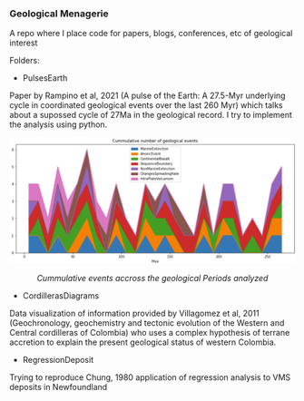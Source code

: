 ### Geological Menagerie

A repo where I place code for papers, blogs, conferences, etc of geological interest

Folders:

- PulsesEarth

Paper by Rampino et al, 2021 (A pulse of the Earth: A 27.5-Myr underlying cycle in coordinated geological events over the last 260 Myr) which talks about a supossed cycle of 27Ma in the geological record. I try to implement the analysis using python.

<p align="center">
<img src="PulsesEarth/cummulative_events.png" 
height="80%"/>
</p>
<p align="center">
	<em>Cummulative events accross the geological Periods analyzed</em>
</p>

- CordillerasDiagrams

Data visualization of information provided by Villagomez et al, 2011 (Geochronology, geochemistry and tectonic evolution of the Western and Central cordilleras of Colombia) who uses a complex hypothesis of terrane accretion to explain the present geological status of western Colombia.

- RegressionDeposit

Trying to reproduce Chung, 1980 application of regression analysis to VMS deposits in Newfoundland
